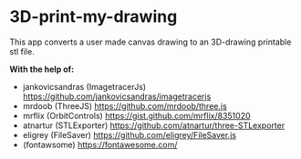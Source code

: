 # 3D-print-my-drawing

This app converts a user made canvas drawing to an 3D-drawing printable stl file.

**With the help of:**

- jankovicsandras (ImagetracerJs) https://github.com/jankovicsandras/imagetracerjs
- mrdoob          (ThreeJS)       https://github.com/mrdoob/three.js
- mrflix          (OrbitControls) https://gist.github.com/mrflix/8351020
- atnartur        (STLExporter)   https://github.com/atnartur/three-STLexporter
- eligrey         (FileSaver)     https://github.com/eligrey/FileSaver.js
- (fontawsome)    https://fontawesome.com/
